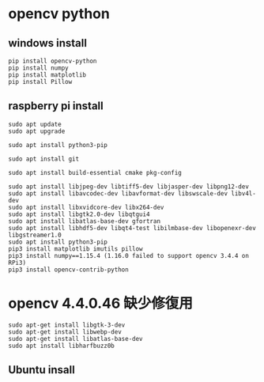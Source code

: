 # opencv python


## windows install

```
pip install opencv-python
pip install numpy 
pip install matplotlib
pip install Pillow
```

## raspberry pi install

```
sudo apt update
sudo apt upgrade

```

```
sudo apt install python3-pip
```

```
sudo apt install git
```

```
sudo apt install build-essential cmake pkg-config
```

```
sudo apt install libjpeg-dev libtiff5-dev libjasper-dev libpng12-dev
sudo apt install libavcodec-dev libavformat-dev libswscale-dev libv4l-dev
sudo apt install libxvidcore-dev libx264-dev
sudo apt install libgtk2.0-dev libqtgui4
sudo apt install libatlas-base-dev gfortran
sudo apt install libhdf5-dev libqt4-test libilmbase-dev libopenexr-dev libgstreamer1.0
sudo apt install python3-pip
pip3 install matplotlib imutils pillow
pip3 install numpy==1.15.4 (1.16.0 failed to support opencv 3.4.4 on RPi3)
pip3 install opencv-contrib-python
```

# opencv 4.4.0.46 缺少修復用
```
sudo apt-get install libgtk-3-dev
sudo apt-get install libwebp-dev
sudo apt-get install libatlas-base-dev
sudo apt install libharfbuzz0b
```

## Ubuntu insall
